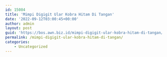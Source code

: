 ```yaml
---
id: 15084
title: 'Mimpi Digigit Ular Kobra Hitam Di Tangan'
date: '2022-09-12T03:00:45+00:00'
author: admin
layout: post
guid: 'https://bos.awn.biz.id/mimpi-digigit-ular-kobra-hitam-di-tangan/'
permalink: /mimpi-digigit-ular-kobra-hitam-di-tangan/
categories:
    - Uncategorized
---
```


